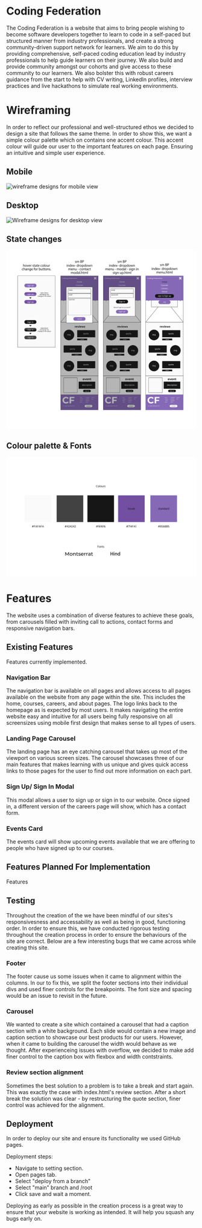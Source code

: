 # Coding Federation

The Coding Federation is a website that aims to bring people wishing to become software developers together to learn to code in a self-paced but structured manner from industry professionals, and create a strong community-driven support network for learners. We aim to do this by providing comprehensive, self-paced coding education lead by industry professionals to help guide learners on their journey. We also build and provide community amongst our cohorts and give access to these community to our learners. We also bolster this with robust careers guidance from the start to help with CV writing, LinkedIn profiles, interview practices and live hackathons to simulate real working environments.

# Wireframing
In order to reflect our professional and well-structured ethos we decided to design a site that follows the same theme. In order to show this, we want a simple colour palette which on contains one accent colour. This accent colour will guide our user to the important features on each page. Ensuring an intuitive and simple user experience.

## Mobile
![wireframe designs for mobile view](assets/images/hackathon1-wireframes-mobile-01.jpg)

## Desktop
![Wireframe designs for desktop view](assets/images/hackathon1-wireframes-desktop-02-02.jpg)

## State changes
![Wireframe designs for state changes](assets/images/hackathon1-wireframes-state%20changes-03-03.jpg)

## Colour palette & Fonts
![Colour palette & font choices](assets/images/hackathon1-wireframes-colours-and-fonts-04.jpg)


# Features
The website uses a combination of diverse features to achieve these goals, from carousels filled with inviting call to actions, contact forms and responsive navigation bars. 

## Existing Features
Features currently implemented.

### Navigation Bar
The navigation bar is available on all pages and allows access to all pages available on the website from any page within the site. This includes the home, courses, careers, and about pages. The logo links back to the homepage as is expected by most users. It makes navigating the entire website easy and intuitive for all users being fully responsive on all screensizes using mobile first design that makes sense to all types of users.

### Landing Page Carousel
The landing page has an eye catching carousel that takes up most of the viewport on various screen sizes. The carousel showcases three of our main features that makes learning with us unique and gives quick access links to those pages for the user to find out more information on each part.

### Sign Up/ Sign In Modal
This modal allows a user to sign up or sign in to our website. Once signed in, a different version of the careers page will show, which has a contact form.

### Events Card
The events card will show upcoming events available that we are offering to people who have signed up to our courses.

## Features Planned For Implementation
Features 

## Testing
Throughout the creation of the we have been mindful of our sites's responsivesness and accessability as well as being in good, functioning order. 
In order to ensure this, we have conducted rigorous testing throughout the creation process in order to ensure the behaviours of the site are correct. 
Below are a few interesting bugs that we came across while creating this site. 

### Footer
The footer cause us some issues when it came to alignment within the columns. 
In our to fix this, we split the footer sections into their individual divs and used finer controls for the breakpoints. 
The font size and spacing would be an issue to revisit in the future. 

### Carousel
We wanted to create a site which contained a carousel that had a caption section with a white background. Each slide would contain a new image and caption section to showcase our best products for our users. 
However, when it came to building the carousel the width would behave as we thought. After experienceing issues with overflow, we decided to make add finer control to the caption box with flexbox and width contstraints. 

### Review section alignment
Sometimes the best solution to a problem is to take a break and start again. This was exactly the case with index.html's review section. After a short break the solution was clear - by restructuring the quote section, finer control was achieved for the alignment. 

## Deployment
In order to deploy our site and ensure its functionality we used GitHub pages. 

Deployment steps: 
- Navigate to setting section.
- Open pages tab.
- Select "deploy from a branch"
- Select "main" branch and /root
- Click save and wait a moment.

Deploying as early as possible in the creation process is a great way to ensure that your website is working as intended. It will help you squash any bugs early on. 